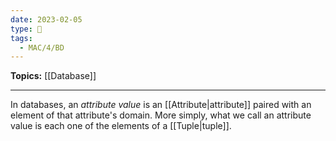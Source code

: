```yaml
---
date: 2023-02-05
type: 🧠
tags:
  - MAC/4/BD
---
```


**Topics:** [[Database]]

---

In databases, an _attribute value_ is an [[Attribute|attribute]] paired with an element of that attribute's domain. More simply, what we call an attribute value is each one of the elements of a [[Tuple|tuple]].
